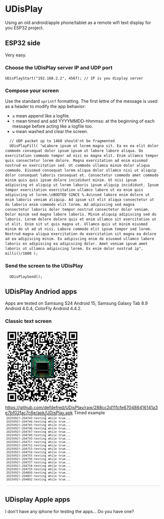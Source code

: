 # UDisPlay
Using an old android/apple phone/tablet as a remote wifi text display for you ESP32 project.
## ESP32 side
Very easy.
### Choose the UDisPlay server IP and UDP port
```
UDisPlayStart("192.168.2.2", 4567); // IP is you display server 
```
### Compose your screen
Use the standard `sprintf` formatting.
The first lettre of the message is used as a header to modify the app behavior:
- `a` mean append like a logfile.
- `t` mean timed and add YYYYMMDD-hhmmss: at the beginning of each message before acting like a logfile too.
- `w` mean washed and clear the screen.
```
  // UDP packet up to 1460 should'nt be fragmented
  UDisPlayFill( "wLabore ipsum ut lorem magna sit. Ea ex ea elit dolor commodo consequat dolor ipsum ipsum ut labore labore aliqua. Do exercitation commodo tempor ad nisi ex magna elit. Enim ullamco tempor quis consectetur lorem dolore. Magna exercitation ad enim eiusmod nostrud ex exercitation sed. Ut commodo ullamco minim dolor aliqua commodo. Eiusmod consequat lorem aliqua dolor ullamco nisi ut aliquip dolor consequat laboris consequat et. Consectetur commodo amet commodo minim quis quis ipsum dolore incididunt minim. Ut nisi ipsum adipiscing et aliquip ut lorem laboris ipsum aliquip incididunt. Ipsum tempor exercitation exercitation ullamco labore ut ea enim quis adipiscing ut lorem.\nBOOTED SINCE %.4u\nsed labore enim dolore ut enim laboris veniam aliquip. Ad ipsum sit elit aliqua consectetur ut do laboris enim commodo elit lorem. Ad adipiscing sed magna consectetur laboris dolor tempor nostrud consectetur dolor veniam. Dolor minim sed magna labore laboris. Minim aliquip adipiscing sed do laboris. Lorem dolore dolore quis et enim ullamco sit exercitation ut ut elit. Enim sit ut quis magna ut. Ullamco quis ut minim eiusmod minim do ut ad ut nisi. Labore commodo elit ipsum tempor sed lorem. Nostrud magna aliqua exercitation do exercitation sit magna ea dolore ad ea adipiscing minim. Ex adipiscing enim do eiusmod ullamco labore laboris ex adipiscing ea adipiscing dolor. Amet veniam ipsum amet laboris ut ullamco adipiscing lorem. Ex enim dolor nostrud ip", milli()/1000 );
```
### Send the screen to the UDisPlay
```
  UDisPlaySend();
```

## UDisPlay Andriod apps
Apps are tested on Samsung S24 Android 15, Samsung Galaxy Tab 8.9 Android 4.0.4, ColorFly Android 4.4.2. 
### Classic text screen
![Qrcode](qrcode/UDisPlay-qrc.png)
https://github.com/defdefred/UDisPlay/raw/288cc2d111cfe670486416141a3e7bf02fac7c6e/apk/UDisPlay.apk
Timed example
![Timed example](img/Screenshot_20250921_204802.jpg)

## UDisplay Apple apps
I don't have any iphone for testing the apps...
Do you have one?
